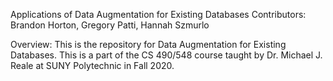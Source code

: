 Applications of Data Augmentation for Existing Databases
Contributors: Brandon Horton, Gregory Patti, Hannah Szmurlo

Overview:
This is the repository for Data Augmentation for Existing Databases. This is a part of the CS 490/548 course taught by
Dr. Michael J. Reale at SUNY Polytechnic in Fall 2020.

